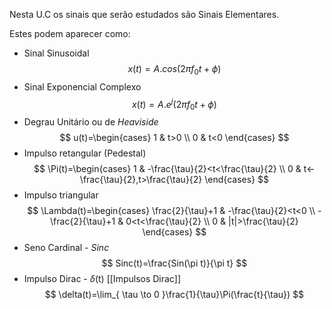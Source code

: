 Nesta U.C os sinais que serão estudados são Sinais Elementares.

Estes podem aparecer como:

- Sinal Sinusoidal
$$
	x(t)=A.cos(2\pi f_0 t+\phi)
$$
- Sinal Exponencial Complexo
$$
x(t)=A.e^j(2\pi f_{0}t+\phi)
$$
- Degrau Unitário ou de *Heaviside*
$$
u(t)=\begin{cases}
1 &  t>0 \\
0 &  t<0
\end{cases}
$$
- Impulso retangular (Pedestal)
$$
\Pi(t)=\begin{cases} 1 & -\frac{\tau}{2}<t<\frac{\tau}{2} \\
0 & t<-\frac{\tau}{2},t>\frac{\tau}{2}
\end{cases}
$$
- Impulso triangular
$$
\Lambda(t)=\begin{cases}
\frac{2}{\tau}+1 & -\frac{\tau}{2}<t<0 \\
-\frac{2}{\tau}+1 & 0<t<\frac{\tau}{2} \\
0 & |t|>\frac{\tau}{2}
\end{cases}
$$
- Seno Cardinal - *Sinc*
$$
Sinc(t)=\frac{Sin(\pi t)}{\pi t}
$$
- Impulso Dirac - $\delta$(t) [[Impulsos Dirac]]
$$
\delta(t)=\lim_{ \tau \to 0 }\frac{1}{\tau}\Pi(\frac{t}{\tau})
$$
